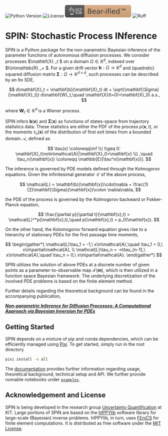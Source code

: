 ![Python Version](https://img.shields.io/python/required-version-toml?tomlFilePath=https%3A%2F%2Fraw.githubusercontent.com%2FUQatKIT%2FSPIN%2Fmain%2Fpyproject.toml)
![License](https://img.shields.io/github/license/UQatKIT/SPIN)
![Beartype](https://github.com/beartype/beartype-assets/raw/main/badge/bear-ified.svg)
![Ruff](https://img.shields.io/endpoint?url=https://raw.githubusercontent.com/astral-sh/ruff/main/assets/badge/v2.json)

# SPIN: Stochastic Process INference

SPIN is a Python package for the non-parametric Bayesian inference of the parameter functions of autonomous diffusion processes. We consider processes $\mathbf{X} _t $ on a domain $\Omega\in\mathbb{R}^d$, indexed over $t\in\mathbb{R} _+ $. For a given drift vector $\mathbf{b}: \Omega\to\mathbb{R}^d$ and (quadratic) squared diffusion matrix $\mathbf{\Sigma}:\Omega\to\mathbb{R}^{d\times d}$, such processes can be described by an Ito SDE,

$$
    d\mathbf{X}_t = \mathbf{b}(\mathbf{X}_t) dt + \sqrt{\mathbf{\Sigma}(\mathbf{X}_t)} d\mathbf{W}_t,\quad \mathbf{X}(t=0)=\mathbf{X}_0\ a.s.,
$$

where $\mathbf{W}_t\in\mathbb{R}^d$ is a Wiener process.

SPIN infers $\mathbf{b}(\mathbf{x})$ and $\mathbf{\Sigma}(\mathbf{x})$ as functions of states-space from trajectory statistics data. These statistics are either the PDF of the process $p(\mathbf{x},t)$, or the moments $\tau_n(\mathbf{x})$ of the distribution of first exit times from a bounded domain $\mathcal{A}$, defined as

$$
    \tau(x) \coloneqq\inf \\{ t\geq 0: \mathbf{X}_t\notin\mathcal{A}|\mathbf{X}_0=\mathbf{x} \\} ,\quad \tau_n(\mathbf{x}) \coloneqq \mathbb{E}[\tau^n(\mathbf{x})].
$$

The inference is governed by PDE models defined through the Kolmogorov equations. Given the infinitesimal generator $\mathcal{L}$ of the above process,

$$
    \mathcal{L} = \mathbf{b}(\mathbf{x})\cdot\nabla + \frac{1}{2}\mathbf{\Sigma}(\mathbf{x})\colon \nabla\nabla,
$$

the PDE of the process is governed by the Kolmogorov backward or Fokker-Planck equation,

$$
    \frac{\partial p}{\partial t}(\mathbf{x},t) = \mathcal{L}^*p(\mathbf{x},t),\quad p(\mathbf{x},t) = p_0(\mathbf{x}).
$$

On the other hand, the Kolomogorov forward equation gives rise to a hierarchy of stationary PDEs for the first passage time moments,

$$
\begin{gather*}
    \mathcal{L}\tau_1 = -1,\ x\in\mathcal{A},\quad \tau_1 = 0,\ x\in\partial\mathcal{A}, \\
    \mathcal{L}\tau_n = -n\tau_{n-1},\ x\in\mathcal{A},\quad \tau_n = 0,\ x\in\partial\mathcal{A}.
\end{gather*}
$$

SPIN utilizes the solution of above PDEs at a discrete number of given points as a parameter-to-observable map $\mathcal{F}(\mathbf{m})$, which is then utilized in a function space Bayesian framework. The underlying discretization of the involved PDE problems is based on the finite element method.

Further details regarding the theoretical background can be found in the accompanying publication,

***[Non-parametric Inference for Diffusion Processes:
A Computational Approach via Bayesian Inversion
for PDEs](https://arxiv.org/abs/2411.02324)***

## Getting Started

SPIN depends on a mixture of pip and conda dependencies, which can be efficiently managed using [Pixi](https://pixi.sh/latest/). To get started, simply run in the root directory

```bash
pixi install -e all
```

The [documentation](https://uqatkit.github.io/SPIN/) provides further information regarding usage, theoretical background, technical setup and API. We further provide runnable notebooks under [`examples`](https://github.com/UQatKIT/SPIN/tree/main/examples).

## Acknowledgement and License

SPIN is being developed in the research group [Uncertainty Quantification](https://www.scc.kit.edu/forschung/uq.php) at KIT.
Large portions of SPIN are based on the [hIPPYlib](https://dl.acm.org/doi/10.1145/3428447) software library for large-scale (Bayesian) inverse problems. hIPPYlib, in turn, uses [FEniCS](https://fenicsproject.org/) for finite element computations.
It is distributed as free software under the [MIT License](https://choosealicense.com/licenses/mit/).